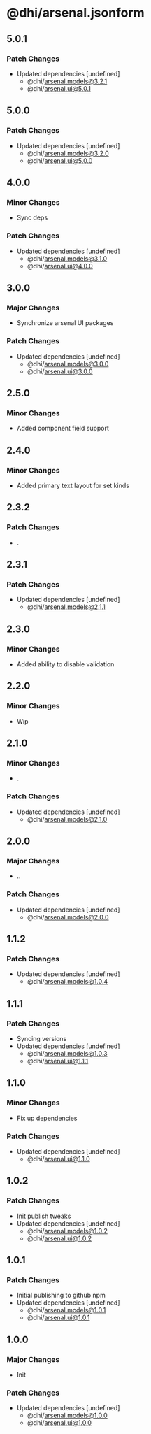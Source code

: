 # @dhi/arsenal.jsonform

## 5.0.1

### Patch Changes

- Updated dependencies [undefined]
  - @dhi/arsenal.models@3.2.1
  - @dhi/arsenal.ui@5.0.1

## 5.0.0

### Patch Changes

- Updated dependencies [undefined]
  - @dhi/arsenal.models@3.2.0
  - @dhi/arsenal.ui@5.0.0

## 4.0.0

### Minor Changes

- Sync deps

### Patch Changes

- Updated dependencies [undefined]
  - @dhi/arsenal.models@3.1.0
  - @dhi/arsenal.ui@4.0.0

## 3.0.0

### Major Changes

- Synchronize arsenal UI packages

### Patch Changes

- Updated dependencies [undefined]
  - @dhi/arsenal.models@3.0.0
  - @dhi/arsenal.ui@3.0.0

## 2.5.0

### Minor Changes

- Added component field support

## 2.4.0

### Minor Changes

- Added primary text layout for set kinds

## 2.3.2

### Patch Changes

- .

## 2.3.1

### Patch Changes

- Updated dependencies [undefined]
  - @dhi/arsenal.models@2.1.1

## 2.3.0

### Minor Changes

- Added ability to disable validation

## 2.2.0

### Minor Changes

- Wip

## 2.1.0

### Minor Changes

- .

### Patch Changes

- Updated dependencies [undefined]
  - @dhi/arsenal.models@2.1.0

## 2.0.0

### Major Changes

- ..

### Patch Changes

- Updated dependencies [undefined]
  - @dhi/arsenal.models@2.0.0

## 1.1.2

### Patch Changes

- Updated dependencies [undefined]
  - @dhi/arsenal.models@1.0.4

## 1.1.1

### Patch Changes

- Syncing versions
- Updated dependencies [undefined]
  - @dhi/arsenal.models@1.0.3
  - @dhi/arsenal.ui@1.1.1

## 1.1.0

### Minor Changes

- Fix up dependencies

### Patch Changes

- Updated dependencies [undefined]
  - @dhi/arsenal.ui@1.1.0

## 1.0.2

### Patch Changes

- Init publish tweaks
- Updated dependencies [undefined]
  - @dhi/arsenal.models@1.0.2
  - @dhi/arsenal.ui@1.0.2

## 1.0.1

### Patch Changes

- Initial publishing to github npm
- Updated dependencies [undefined]
  - @dhi/arsenal.models@1.0.1
  - @dhi/arsenal.ui@1.0.1

## 1.0.0

### Major Changes

- Init

### Patch Changes

- Updated dependencies [undefined]
  - @dhi/arsenal.models@1.0.0
  - @dhi/arsenal.ui@1.0.0
